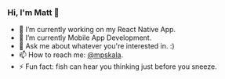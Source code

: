 ### Hi, I'm Matt 👋

<!--
**mpskala/mpskala** is a ✨ _special_ ✨ repository because its `README.md` (this file) appears on your GitHub profile.
-->

- 🔭 I’m currently working on my React Native App.
- 🌱 I’m currently Mobile App Development.
- 💬 Ask me about whatever you're interested in. :)
- 📫 How to reach me: [@mpskala](https://twitter.com/mpskala).
- ⚡ Fun fact: fish can hear you thinking just before you sneeze.

<!--
- 👯 I’m looking to collaborate on ...
- 🤔 I’m looking for help with ...
-->
<!--
<img src="https://github-readme-stats.vercel.app/api?username=mpskala&&show_icons=true&title_color=ffffff&icon_color=6cc644&text_color=daf7dc&bg_color=151515">
-->
